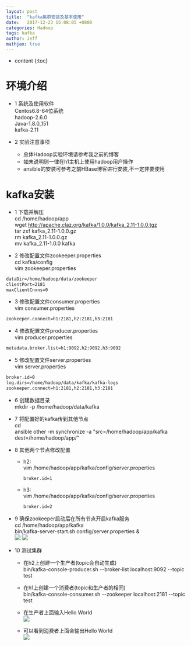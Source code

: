 ```yaml
---
layout: post
title:  "kafka集群安装及基本使用"
date:   2017-12-23 15:08:05 +0800
categories: Hadoop
tags: kafka
author: Jeff
mathjax: true
---
```


* content
{:toc}


# 环境介绍
* 1 系统及使用软件    
    Centos6.8-64位系统    
    hadoop-2.6.0    
    Java-1.8.0_151     
    kafka-2.11    

* 2 实验注意事项<br>
    * 总体Hadoop实验环境请参考我之前的博客    
    * 如未说明则一律在h1主机上使用hadoop用户操作    
    * ansible的安装可参考之前HBase博客进行安装,不一定非要使用

# kafka安装
* 1 下载并解压<br>
cd /home/hadoop/app<br>
wget http://apache.claz.org/kafka/1.0.0/kafka_2.11-1.0.0.tgz<br>
tar zxf kafka_2.11-1.0.0.gz<br>
rm kafka_2.11-1.0.0.gz<br>
mv kafka_2.11-1.0.0 kafka

* 2 修改配置文件zookeeper.properties<br>
cd kafka/config<br>
vim zookeeper.properties
```xml
dataDir=/home/hadoop/data/zookeeper
clientPort=2181
maxClientCnxns=0
```

* 3 修改配置文件consumer.properties<br>
vim consumer.properties
```xml
zookeeper.connect=h1:2181,h2:2181,h3:2181
```

* 4 修改配置文件producer.properties<br>
vim producer.properties
```xml
metadata.broker.list=h1:9092,h2:9092,h3:9092
```

* 5 修改配置文件server.properties<br>
vim server.properties
```xml
broker.id=0
log.dirs=/home/hadoop/data/kafka/kafka-logs
zookeeper.connect=h1:2181,h2:2181,h3:2181
```

* 6 创建数据目录<br>
mkdir -p /home/hadoop/data/kafka

* 7 将配置好的kafka传到其他节点<br>
cd<br>
ansible other -m synchronize -a "src=/home/hadoop/app/kafka dest=/home/hadoop/app/"

* 8 其他两个节点修改配置<br>
    * h2:<br>
        vim /home/hadoop/app/kafka/config/server.properties
        ```xml
        broker.id=1
        ```
        
    * h3:<br>
        vim /home/hadoop/app/kafka/config/server.properties
        ```xml
        broker.id=2
        ```

* 9 确保zookeeper启动后在所有节点开启kafka服务<br>
cd /home/hadoop/app/kafka<br>
bin/kafka-server-start.sh config/server.properties &<br>
![](http://ov7z79pcc.bkt.clouddn.com/15140132968260.jpg)
![](http://ov7z79pcc.bkt.clouddn.com/15140133217535.jpg)

* 10 测试集群<br>
    * 在h2上创建一个生产者(topic会自动生成)<br>
        bin/kafka-console-producer.sh --broker-list localhost:9092 --topic test
        
    * 在h1上创建一个消费者(topic和生产者的相同)<br>
        bin/kafka-console-consumer.sh --zookeeper localhost:2181 --topic test

    * 在生产者上面输入Hello World<br>
        ![](http://ov7z79pcc.bkt.clouddn.com/15140134038699.jpg)

    * 可以看到消费者上面会输出Hello World<br>
        ![](http://ov7z79pcc.bkt.clouddn.com/15140134179680.jpg)


